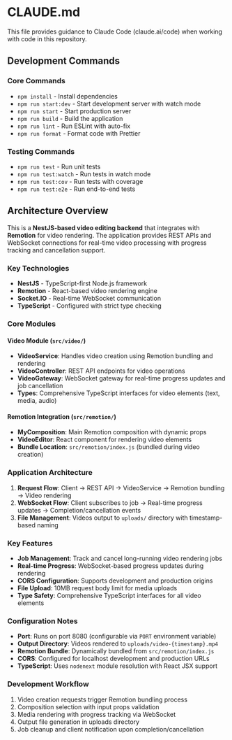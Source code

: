# CLAUDE.md

This file provides guidance to Claude Code (claude.ai/code) when working with code in this repository.

## Development Commands

### Core Commands
- `npm install` - Install dependencies
- `npm run start:dev` - Start development server with watch mode
- `npm run start` - Start production server
- `npm run build` - Build the application
- `npm run lint` - Run ESLint with auto-fix
- `npm run format` - Format code with Prettier

### Testing Commands
- `npm run test` - Run unit tests
- `npm run test:watch` - Run tests in watch mode
- `npm run test:cov` - Run tests with coverage
- `npm run test:e2e` - Run end-to-end tests

## Architecture Overview

This is a **NestJS-based video editing backend** that integrates with **Remotion** for video rendering. The application provides REST APIs and WebSocket connections for real-time video processing with progress tracking and cancellation support.

### Key Technologies
- **NestJS** - TypeScript-first Node.js framework
- **Remotion** - React-based video rendering engine
- **Socket.IO** - Real-time WebSocket communication
- **TypeScript** - Configured with strict type checking

### Core Modules

#### Video Module (`src/video/`)
- **VideoService**: Handles video creation using Remotion bundling and rendering
- **VideoController**: REST API endpoints for video operations
- **VideoGateway**: WebSocket gateway for real-time progress updates and job cancellation
- **Types**: Comprehensive TypeScript interfaces for video elements (text, media, audio)

#### Remotion Integration (`src/remotion/`)
- **MyComposition**: Main Remotion composition with dynamic props
- **VideoEditor**: React component for rendering video elements
- **Bundle Location**: `src/remotion/index.js` (bundled during video creation)

### Application Architecture

1. **Request Flow**: Client → REST API → VideoService → Remotion bundling → Video rendering
2. **WebSocket Flow**: Client subscribes to job → Real-time progress updates → Completion/cancellation events
3. **File Management**: Videos output to `uploads/` directory with timestamp-based naming

### Key Features

- **Job Management**: Track and cancel long-running video rendering jobs
- **Real-time Progress**: WebSocket-based progress updates during rendering
- **CORS Configuration**: Supports development and production origins
- **File Upload**: 10MB request body limit for media uploads
- **Type Safety**: Comprehensive TypeScript interfaces for all video elements

### Configuration Notes

- **Port**: Runs on port 8080 (configurable via `PORT` environment variable)
- **Output Directory**: Videos rendered to `uploads/video-{timestamp}.mp4`
- **Remotion Bundle**: Dynamically bundled from `src/remotion/index.js`
- **CORS**: Configured for localhost development and production URLs
- **TypeScript**: Uses `nodenext` module resolution with React JSX support

### Development Workflow

1. Video creation requests trigger Remotion bundling process
2. Composition selection with input props validation
3. Media rendering with progress tracking via WebSocket
4. Output file generation in uploads directory
5. Job cleanup and client notification upon completion/cancellation